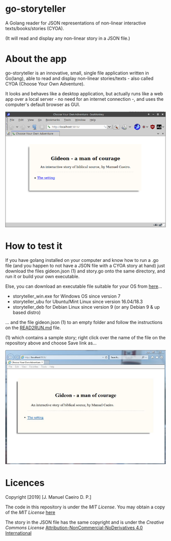 # go-storyteller
A Golang reader for JSON representations of non-linear interactive texts/books/stories (CYOA).

(It will read and display any non-linear story in a JSON file.)

# About the app
go-storyteller is an innovative, small, single file application written in Go(lang), able to read and display non-linear stories/texts - also called CYOA (Choose Your Own Adventure).

It looks and behaves like a desktop application, but actually runs like a web app over a local server - no need for an internet connection -, and uses the computer's default browser as GUI.

![story - sm](https://github.com/manuelcaeiro/go-storyteller/blob/master/screenshots/story_sm.png)

# How to test it
If you have golang installed on your computer and know how to run a .go file (and you happen to not have a JSON file with a CYOA story at hand) just download the files gideon.json (1) and story.go onto the same directory, and run it or build your own executable.

Else, you can download an executable file suitable for your OS from [here](https://github.com/manuelcaeiro/go-storyteller/tree/master/downloads)...

- storyteller\_win.exe for Windows OS since version 7
- storyteller\_ubu for Ubuntu/Mint Linux since version 16.04/18.3
- storyteller\_deb for Debian Linux since version 9 (or any Debian 9 & up based distro)

... and the file gideon.json (1) to an empty folder and follow the instructions on the [READ2RUN.md](https://github.com/manuelcaeiro/go-storyteller/blob/master/READ2RUN.md) file.

(1) which contains a sample story; right click over the name of the file on the repository above and choose Save link as...

![story - ie](https://github.com/manuelcaeiro/go-storyteller/blob/master/screenshots/story_ie.JPG)

# Licences
Copyright [2019] [J. Manuel Caeiro D. P.]

The code in this repository is under the _MIT License_. You may obtain a copy of the _MIT License_ [here](https://opensource.org/licenses/MIT)

The story in the JSON file has the same copyright and is under the _Creative Commons License_ [Attribution-NonCommercial-NoDerivatives 4.0 International](https://creativecommons.org/licenses/by-nc-nd/4.0/)
